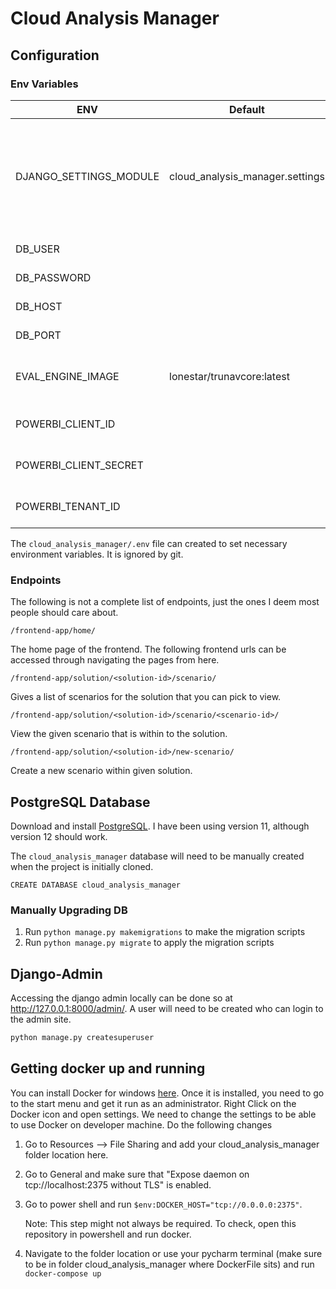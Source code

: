 # Cloud Analysis Manager

## Configuration

### Env Variables

| ENV                    | Default                         | Description                                                                               |
|------------------------|---------------------------------|-------------------------------------------------------------------------------------------|
| DJANGO_SETTINGS_MODULE | cloud_analysis_manager.settings | Django settings path. NOTE: This will need to be set through PyCharm's run configuration. |
| DB_USER                |                                 | PostgreSQL User                                                                           |
| DB_PASSWORD            |                                 | PostgreSQL Password                                                                       |
| DB_HOST                |                                 | PostgreSQL Host                                                                           |
| DB_PORT                |                                 | PostgreSQL Port                                                                           |
| EVAL_ENGINE_IMAGE      | lonestar/trunavcore:latest      | The eval engine docker image.                                                             |
| POWERBI_CLIENT_ID      |                                 | Azure service principal client id.                                                        |
| POWERBI_CLIENT_SECRET  |                                 | Azure service principal client secret.                                                    |
| POWERBI_TENANT_ID      |                                 | Azure service principal tenant id.                                                        |

The `cloud_analysis_manager/.env` file can created to set necessary environment variables. It is ignored by git.

### Endpoints

The following is not a complete list of endpoints, just the ones I deem most people should care about.

`/frontend-app/home/`

The home page of the frontend. The following frontend urls can be accessed through navigating the pages from here.

`/frontend-app/solution/<solution-id>/scenario/`

Gives a list of scenarios for the solution that you can pick to view.

`/frontend-app/solution/<solution-id>/scenario/<scenario-id>/`

View the given scenario that is within to the solution.

`/frontend-app/solution/<solution-id>/new-scenario/`

Create a new scenario within given solution.

## PostgreSQL Database

Download and install [PostgreSQL](https://www.postgresql.org/download/). I have been using version 11, although version 12 should work.

The `cloud_analysis_manager` database will need to be manually created when the project is initially cloned.

```postgresql
CREATE DATABASE cloud_analysis_manager
```

### Manually Upgrading DB

1. Run `python manage.py makemigrations` to make the migration scripts
2. Run `python manage.py migrate` to apply the migration scripts

## Django-Admin

Accessing the django admin locally can be done so at http://127.0.0.1:8000/admin/.
A user will need to be created who can login to the admin site.

```bash
python manage.py createsuperuser
```

## Getting docker up and running

You can install Docker for windows [here](https://hub.docker.com/editions/community/docker-ce-desktop-windows/). Once it is installed, you need to go to the start menu and get it run as an administrator. Right Click on the Docker icon and open settings. We need to change the settings to be able to use Docker on developer machine. Do the following changes

1. Go to Resources --> File Sharing and add your cloud_analysis_manager folder location here.
2. Go to General and make sure that "Expose daemon on tcp://localhost:2375 without TLS" is enabled.
3. Go to power shell and run `$env:DOCKER_HOST="tcp://0.0.0.0:2375"`.

   Note: This step might not always be required. To check, open this repository in powershell and run docker.

4. Navigate to the folder location or use your pycharm terminal (make sure to be in folder cloud_analysis_manager where DockerFile sits) and run `docker-compose up`

